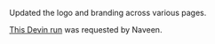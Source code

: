 Updated the logo and branding across various pages.

[This Devin run](https://staging.itsdev.in/devin/78cdab5ece8e4ae4ba3a6d1f93e1b1ca) was requested by Naveen.
